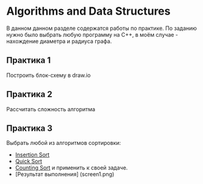 # Algorithms and Data Structures
В данном данном разделе содержатся работы по практике. По заданию нужно было выбрать любую программу на C++, в моём случае - нахождение диаметра и радиуса графа.
## Практика 1
Построить блок-схему в draw.io
## Практика 2
Рассчитать сложность алгоритма
## Практика 3
Выбрать любой из алгоритмов сортировки:
* [Insertion Sort](Sorts/insertSort)
* [Quick Sort](Sorts/quickSort)
* [Counting Sort](Sorts/countSort)
и применить к своей задаче.
* [Результат выполнения] (screen1.png)

